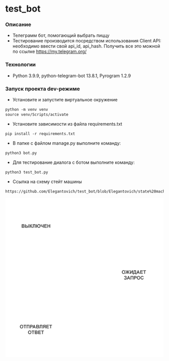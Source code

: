 # test_bot
### Описание
- Телеграмм бот, помогающий выбрать пиццу
- Тестирование производится посредством использования Client API:
необходимо ввести свой api_id, api_hash. Получить все это можной по ссылке
https://my.telegram.org/
### Технологии
- Python 3.9.9, python-telegram-bot 13.8.1, Pyrogram 1.2.9
### Запуск проекта dev-режиме
- Установите и запустите виртуальное окружение
```
python -m venv venv 
source venv/Scripts/activate
```
- Установите зависимости из файла requirements.txt
```
pip install -r requirements.txt
``` 
- В папке с файлом manage.py выполните команду:
```
python3 bot.py
``` 
- Для тестирование диалога с ботом выполните команду:
```
python3 test_bot.py
```
- Ссылка на схему стейт машины
```
https://github.com/Elegantovich/test_bot/blob/Elegantovich/state%20machine.png
```
![alt text](https://github.com/Elegantovich/test_bot/blob/Elegantovich/state%20machine.png)
